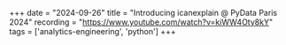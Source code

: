 +++
date = "2024-09-26"
title = "Introducing icanexplain @ PyData Paris 2024"
recording = "https://www.youtube.com/watch?v=kiWW4Oty8kY"
tags = ['analytics-engineering', 'python']
+++
